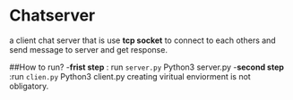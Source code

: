 # Chatserver
a client chat server that is use **tcp socket**  to  connect  to each others and send message to server and get response.


##How to run?
-**frist step** : run `server.py`
      Python3 server.py
-**second step** :run `clien.py`
      Python3 client.py
creating viritual enviorment is not obligatory.
